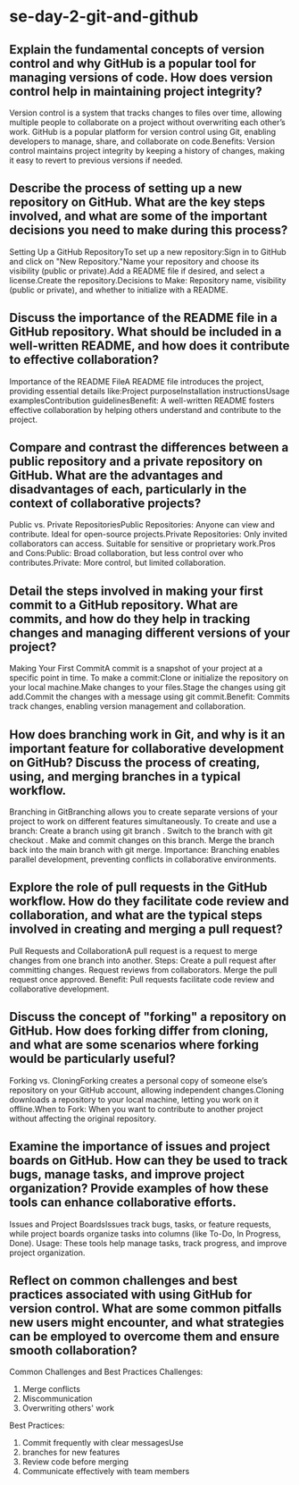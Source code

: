 # se-day-2-git-and-github
## Explain the fundamental concepts of version control and why GitHub is a popular tool for managing versions of code. How does version control help in maintaining project integrity?

Version control is a system that tracks changes to files over time, allowing multiple people to collaborate on a project without overwriting each other’s work. GitHub is a popular platform for version control using Git, enabling developers to manage, share, and collaborate on code.Benefits: Version control maintains project integrity by keeping a history of changes, making it easy to revert to previous versions if needed.

## Describe the process of setting up a new repository on GitHub. What are the key steps involved, and what are some of the important decisions you need to make during this process?

Setting Up a GitHub RepositoryTo set up a new repository:Sign in to GitHub and click on "New Repository."Name your repository and choose its visibility (public or private).Add a README file if desired, and select a license.Create the repository.Decisions to Make: Repository name, visibility (public or private), and whether to initialize with a README.

## Discuss the importance of the README file in a GitHub repository. What should be included in a well-written README, and how does it contribute to effective collaboration?

Importance of the README FileA README file introduces the project, providing essential details like:Project purposeInstallation instructionsUsage examplesContribution guidelinesBenefit: A well-written README fosters effective collaboration by helping others understand and contribute to the project.

## Compare and contrast the differences between a public repository and a private repository on GitHub. What are the advantages and disadvantages of each, particularly in the context of collaborative projects?

Public vs. Private RepositoriesPublic Repositories: Anyone can view and contribute. Ideal for open-source projects.Private Repositories: Only invited collaborators can access. Suitable for sensitive or proprietary work.Pros and Cons:Public: Broad collaboration, but less control over who contributes.Private: More control, but limited collaboration.
## Detail the steps involved in making your first commit to a GitHub repository. What are commits, and how do they help in tracking changes and managing different versions of your project?

Making Your First CommitA commit is a snapshot of your project at a specific point in time. To make a commit:Clone or initialize the repository on your local machine.Make changes to your files.Stage the changes using git add.Commit the changes with a message using git commit.Benefit: Commits track changes, enabling version management and collaboration.

## How does branching work in Git, and why is it an important feature for collaborative development on GitHub? Discuss the process of creating, using, and merging branches in a typical workflow.

Branching in GitBranching allows you to create separate versions of your project to work on different features simultaneously. 
To create and use a branch:
Create a branch using git branch <branch-name>.
Switch to the branch with git checkout <branch-name>.
Make and commit changes on this branch.
Merge the branch back into the main branch with git merge.
Importance: Branching enables parallel development, preventing conflicts in collaborative environments.

## Explore the role of pull requests in the GitHub workflow. How do they facilitate code review and collaboration, and what are the typical steps involved in creating and merging a pull request?

Pull Requests and CollaborationA pull request is a request to merge changes from one branch into another.
Steps:
Create a pull request after committing changes.
Request reviews from collaborators.
Merge the pull request once approved.
Benefit: Pull requests facilitate code review and collaborative development.

## Discuss the concept of "forking" a repository on GitHub. How does forking differ from cloning, and what are some scenarios where forking would be particularly useful?

Forking vs. CloningForking creates a personal copy of someone else’s repository on your GitHub account, allowing independent changes.Cloning downloads a repository to your local machine, letting you work on it offline.When to Fork: When you want to contribute to another project without affecting the original repository.

## Examine the importance of issues and project boards on GitHub. How can they be used to track bugs, manage tasks, and improve project organization? Provide examples of how these tools can enhance collaborative efforts.

Issues and Project BoardsIssues track bugs, tasks, or feature requests, while project boards organize tasks into columns (like To-Do, In Progress, Done).
Usage: These tools help manage tasks, track progress, and improve project organization.

## Reflect on common challenges and best practices associated with using GitHub for version control. What are some common pitfalls new users might encounter, and what strategies can be employed to overcome them and ensure smooth collaboration?

Common Challenges and Best Practices
Challenges:
1. Merge conflicts
2. Miscommunication
3. Overwriting others' work

Best Practices:
1. Commit frequently with clear messagesUse
2. branches for new features
3. Review code before merging
4. Communicate effectively with team members
